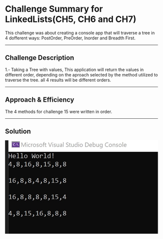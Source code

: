 # Challenge Summary for LinkedLists(CH5, CH6 and CH7)
This challenge was about creating a console app that will traverse a tree in 4 dofferent ways:
PostOrder, PreOrder, Inorder and Breadth First.

-----
## Challenge Description
1.- Taking a Tree with values, This application will return the values in different order, depending
on the aproach selected by the method utilized to traverse the tree. all 4 results will be different orders.

------
## Approach & Efficiency
The 4 methods for challenge 15 were written in order.

-------
## Solution
![Image 1](https://github.com/Alejandroid101/data-structures-and-algorithms-401c/blob/master/assets/CH15Tree.jpg?raw=true)


